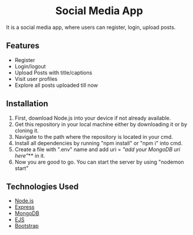 <div align="center">
  <h1>Social Media App</h1>
</div>
  
It is a social media app, where users can register, login, upload posts.

## Features

- Register
- Login/logout
- Upload Posts with title/captions
- Visit user profiles
- Explore all posts uploaded till now

## Installation

1. First, download Node.js into your device if not already available.
2. Get this repository in your local machine either by downloading it or by cloning it.
3. Navigate to the path where the repository is located in your cmd.
4. Install all dependencies by running "npm install" or "npm i" into cmd.
5. Create a file with ".env" name and add 
              uri = _"add your MongoDB uri here"_**
  in it.
6. Now you are good to go. You can start the server by using "nodemon start"

## Technologies Used

- [Node.js](https://nodejs.org/en/)
- [Express](https://expressjs.com/)
- [MongoDB](https://www.mongodb.com/)
- [EJS](https://ejs.co/)
- [Bootstrap](https://getbootstrap.com/)
